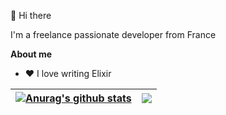 👋 Hi there

I'm a freelance passionate developer from France

**About me**
- ❤️ I love writing Elixir

| <a href="https://github.com/anuraghazra/github-readme-stats"><img align="center" src="https://github-readme-stats.vercel.app/api?username=mrdotb&show_icons=true&include_all_commits=true&theme=darcula&hide_border=true" alt="Anurag's github stats" /></a> | <a href="https://github.com/anuraghazra/github-readme-stats"><img align="center" src="https://github-readme-stats.vercel.app/api/top-langs/?username=mrdotb&layout=compact&theme=darcula&hide_border=true&exclude_repo=vim-tailwindcss" /></a> |
| ------------- | ------------- |
